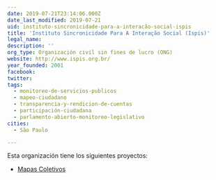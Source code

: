 ```yaml
---
date: 2019-07-21T23:14:06.000Z
date_last_modified: 2019-07-21
uid: instituto-sincronicidade-para-a-interacão-social-ispis
title: 'Instituto Sincronicidade Para A Interação Social (Ispis)'
legal_name: 
description: ''
org_type: Organización civil sin fines de lucro (ONG)
website: http://www.ispis.org.br/
year_founded: 2001
facebook: 
twitter: 
tags:
  - monitoreo-de-servicios-publicos
  - mapeo-ciudadano
  - transparencia-y-rendicion-de-cuentas
  - participación-ciudadana
  - parlamento-abierto-monitoreo-legislativo
cities: 
  - São Paulo

---
```


Esta organización tiene los siguientes proyectos:

- [Mapas Coletivos](/proyectos/mapas-coletivos)
